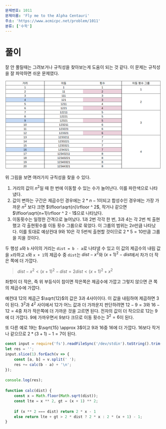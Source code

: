 ```yaml
---
문제번호: 1011
문제이름: 'Fly me to the Alpha Centauri'
주소: 'https://www.acmicpc.net/problem/1011'
분류: ['수학']
---
```


# 풀이

잘 안 풀릴때는 그려보거나 규칙성을 찾아보는게 도움이 되는 것 같다. 이 문제는 규칙성을 잘 파악하면 쉬운 문제였다.

![Table](table.png)

위 그림을 보면 여러가지 규칙성을 찾을 수 있다.

1. 거리의 값이 $n^2$일 때 한 번에 이동할 수 있는 수가 늘어난다. 이를 파란색으로 나타냈다.
2. 값이 변하는 구간은 제곱수인 경우에는 $2*n-1$이되고 합성수인 경우에는 가장 가까운 $n^2$ 보다 크면 $\lfloor\sqrt{n}\rfloor ^ 2$, 작거나 같으면 $\lfloor\sqrt{n+1}\rfloor ^ 2 - 1$으로 나타났다.
3. 이동횟수는 일정한 간격으로 늘어났다. 1과 2번 각각 한 번, 3과 4는 각 2번 씩 출현했고 각 출현횟수를 이동 횟수 그룹으로 묶었다. 이 그룹의 범위는 $2n$만큼 나타났다. 이를 토대로 예상컨대 9와 10은 각 5번씩 출현할 것이므로 $2 * 5 = 10$만큼 그룹을 지을 것이다.

두 행성 `a`와 `b` 사이의 거리는 `dist = b - a`로 나타낼 수 있고 이 값의 제곱수의 내림 값을 `x`라하고 `x`와 `x + 1`의 제곱수 중 `dist`는 $dist - x^2$와 $(x + 1)^2 - dist$에서 차가 더 작은 쪽에 더 가깝다.

> $dist - x^2 < (x + 1)^2 - dist = 2dist < (x+1)^2 + x^2$

좌항이 더 작은, 즉 위 부등식이 참이면 작은쪽은 제곱수에 가깝고 그렇지 않으면 큰 쪽의 제곱수에 가깝다.

예컨대 12의 제곱근 $\sqrt{12}$의 값은 3과 4사이이다. 이 값을 내림하여 제곱하면 3이 된다. $3^2$과 $4^2$ 사이에서 12가 어느 값과 더 가까운지 판단하려면 $12 - 9 = 3$와 $16 - 12 = 4$중 차가 작은쪽에 더 가까운 것을 고르면 된다. 전자의 값이 더 작으므로 12는 9에 더 가깝다. 9에 가까우면서 9보다 크므로 이동 횟수는 $3^2 = 6$이 된다.

또 다른 예로 19는 $\sqrt{15} \approx 3$이고 9과 16중 16에 더 가깝다. 16보다 작거나 같으므로 $2*(3+1)-1 = 7$이 된다.

```js
const input = require('fs').readFileSync('/dev/stdin').toString().trim().split('\n');
let res = '';
input.slice(1).forEach(v => {
    const [a, b] = v.split(' ');
    res += calc(b - a) + '\n';
});

console.log(res);

function calc(dist) {
    const x = Math.floor(Math.sqrt(dist));
    const lte = x ** 2, gt = (x + 1) ** 2;

    if (x ** 2 === dist) return 2 * x - 1
    else return lte + gt > 2 * dist ? 2 * x : 2 * (x + 1) - 1;
}
```